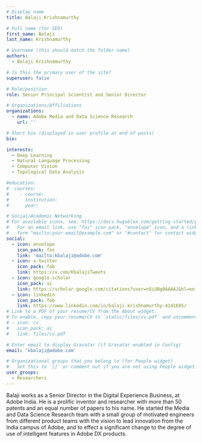 ```yaml
---
# Display name
title: Balaji Krishnamurthy

# Full name (for SEO)
first_name: Balaji
last_name: Krishnamurthy

# Username (this should match the folder name)
authors:
  - Balaji Krishnamurthy

# Is this the primary user of the site?
superuser: false

# Role/position
role: Senior Principal Scientist and Senior Director

# Organizations/Affiliations
organizations:
  - name: Adobe Media and Data Science Research
    url: ''

# Short bio (displayed in user profile at end of posts)
bio:

interests:
  - Deep Learning
  - Natural Language Processing
  - Computer Vision
  - Topological Data Analysis

#education:
#  courses:
#    - course: 
#      institution: 
#      year: 

# Social/Academic Networking
# For available icons, see: https://docs.hugoblox.com/getting-started/page-builder/#icons
#   For an email link, use "fas" icon pack, "envelope" icon, and a link in the
#   form "mailto:your-email@example.com" or "#contact" for contact widget.
social:
  - icon: envelope
    icon_pack: fas
    link: 'mailto:kbalaji@adobe.com'
  - icon: x-twitter
    icon_pack: fab
    link: https://x.com/KbalajiTweets
  - icon: google-scholar
    icon_pack: ai
    link: https://scholar.google.com/citations?user=n8iUBg8AAAAJ&hl=en
  - icon: linkedin
    icon_pack: fab
    link: https://www.linkedin.com/in/balaji-krishnamurthy-4241695/
# Link to a PDF of your resume/CV from the About widget.
# To enable, copy your resume/CV to `static/files/cv.pdf` and uncomment the lines below.
# - icon: cv
#   icon_pack: ai
#   link: files/cv.pdf

# Enter email to display Gravatar (if Gravatar enabled in Config)
email: 'kbalaji@adobe.com'

# Organizational groups that you belong to (for People widget)
#   Set this to `[]` or comment out if you are not using People widget.
user_groups:
  - Researchers
---
```


Balaji works as a Senior Director in the Digital Experience Business, at Adobe India. He is a prolific inventor and researcher with more than 50 patents and an equal number of papers to his name. He started the Media and Data Science Research team with a small group of motivated engineers from different product teams with the vision to lead innovation from the India campus of Adobe, and to effect a significant change to the degree of use of intelligent features in Adobe DX products.